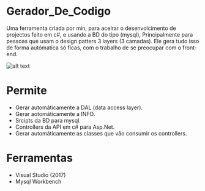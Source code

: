 # Gerador_De_Codigo
Uma ferramenta criada por min, para acelrar o desenvolcimento de projectos feito em c#, e usando a BD do tipo (mysql),
Principalmente para pessoas que usam o design patters 3 layers (3 camadas). Ele gera tudo isso de forma autómatica só ficas,
com o trabalho de se preocupar com o front-end.

![alt text](https://i.ibb.co/5KZnZPJ/Capturar1.png)


# Permite
- Gerar automáticamente a DAL (data access layer).
- Gerar aotomáticamente a INFO.
- Srcipts da BD para mysql.
- Controllers da API em c# para Asp.Net.
- Gerar automáticamente as classes que vão consumir os controllers.

# Ferramentas
- Visual Studio (2017)
- Mysql Workbench

